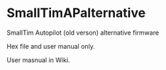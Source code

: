 SmallTimAPalternative
=====================

SmallTim Autopilot (old verson) alternative firmware

Hex file and user manual only.

User masnual in Wiki.
